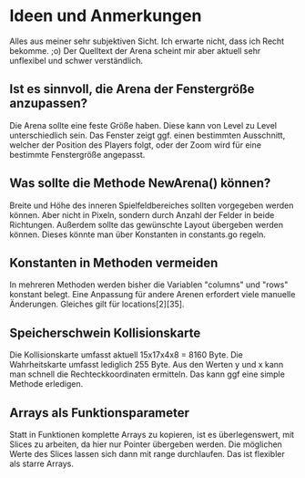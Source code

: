 # Ideen und Anmerkungen

Alles aus meiner sehr subjektiven Sicht.
Ich erwarte nicht, dass ich Recht bekomme. ;o)
Der Quelltext der Arena scheint mir aber aktuell
sehr unflexibel und schwer verständlich.

## Ist es sinnvoll, die Arena der Fenstergröße anzupassen?
Die Arena sollte eine feste Größe haben. 
Diese kann von Level zu Level unterschiedlich sein. 
Das Fenster zeigt ggf. einen bestimmten Ausschnitt, 
welcher der Position des Players folgt, 
oder der Zoom wird für eine bestimmte Fenstergröße angepasst. 

## Was sollte die Methode NewArena() können?
Breite und Höhe des inneren Spielfeldbereiches sollten vorgegeben werden können.
Aber nicht in Pixeln, sondern durch Anzahl der Felder in beide Richtungen.
Außerdem sollte das gewünschte Layout übergeben werden können.
Dieses könnte man über Konstanten in constants.go regeln.

## Konstanten in Methoden vermeiden
In mehreren Methoden werden bisher die Variablen "columns" und "rows"
konstant belegt. Eine Anpassung für andere Arenen erfordert viele manuelle Änderungen.
Gleiches gilt für locations[2][35].

## Speicherschwein Kollisionskarte
Die Kollisionskarte umfasst aktuell 15x17x4x8 = 8160 Byte.
Die Wahrheitskarte umfasst lediglich 255 Byte.
Aus den Werten y und x kann man schnell die Rechteckkoordinaten ermitteln.
Das kann ggf eine simple Methode erledigen.

## Arrays als Funktionsparameter
Statt in Funktionen komplette Arrays zu kopieren,
ist es überlegenswert, mit Slices zu arbeiten, da hier
nur Pointer übergeben werden. Die möglichen Werte des
Slices lassen sich dann mit range durchlaufen.
Das ist flexibler als starre Arrays.